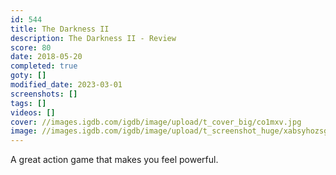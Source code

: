 ```yaml
---
id: 544
title: The Darkness II
description: The Darkness II - Review
score: 80
date: 2018-05-20
completed: true
goty: []
modified_date: 2023-03-01
screenshots: []
tags: []
videos: []
cover: //images.igdb.com/igdb/image/upload/t_cover_big/co1mxv.jpg
image: //images.igdb.com/igdb/image/upload/t_screenshot_huge/xabsyhozsgwqcsyrgugr.jpg
---
```

A great action game that makes you feel powerful.